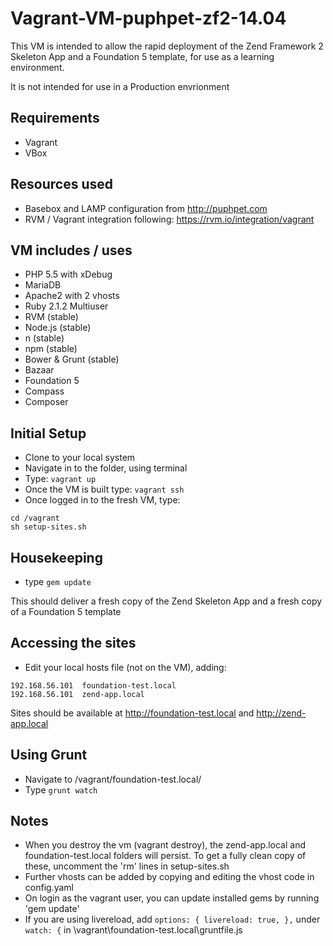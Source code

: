 Vagrant-VM-puphpet-zf2-14.04
============================

This VM is intended to allow the rapid deployment of the Zend Framework 2 Skeleton App and a Foundation 5 template, for use as a learning environment.

It is not intended for use in a Production envrionment

## Requirements

* Vagrant
* VBox

## Resources used

* Basebox and LAMP configuration from http://puphpet.com
* RVM / Vagrant integration following: https://rvm.io/integration/vagrant

## VM includes / uses

* PHP 5.5 with xDebug
* MariaDB
* Apache2 with 2 vhosts
* Ruby 2.1.2 Multiuser
* RVM (stable)
* Node.js (stable)
* n (stable)
* npm (stable)
* Bower & Grunt (stable)
* Bazaar
* Foundation 5
* Compass
* Composer

## Initial Setup

* Clone to your local system
* Navigate in to the folder, using terminal
* Type: ``` vagrant up ```
* Once the VM is built type: ``` vagrant ssh ```
* Once logged in to the fresh VM, type:
```
cd /vagrant
sh setup-sites.sh
```

## Housekeeping

* type ``` gem update ```

This should deliver a fresh copy of the Zend Skeleton App and a fresh copy of a Foundation 5 template

## Accessing the sites

* Edit your local hosts file (not on the VM), adding:
```
192.168.56.101  foundation-test.local
192.168.56.101  zend-app.local
```

Sites should be available at http://foundation-test.local and http://zend-app.local

## Using Grunt

* Navigate to /vagrant/foundation-test.local/
* Type ``` grunt watch ```

## Notes

* When you destroy the vm (vagrant destroy), the zend-app.local and foundation-test.local folders will persist. To get a fully clean copy of these, uncomment the 'rm' lines in setup-sites.sh
* Further vhosts can be added by copying and editing the vhost code in config.yaml
* On login as the vagrant user, you can update installed gems by running 'gem update'
* If you are using livereload, add ``` options: { livereload: true, }, ``` under ``` watch: { ``` in \vagrant\foundation-test.local\gruntfile.js
